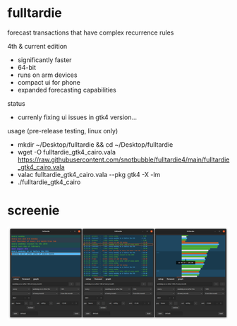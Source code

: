 # fulltardie

forecast transactions that have complex recurrence rules

4th & current edition
- significantly faster
- 64-bit
- runs on arm devices
- compact ui for phone
- expanded forecasting capabilities

status
- currenly fixing ui issues in gtk4 version...

usage (pre-release testing, linux only)
- mkdir ~/Desktop/fulltardie && cd ~/Desktop/fulltardie
- wget -O fulltardie_gtk4_cairo.vala https://raw.githubusercontent.com/snotbubble/fulltardie4/main/fulltardie_gtk4_cairo.vala
- valac fulltardie_gtk4_cairo.vala --pkg gtk4 -X -lm
- ./fulltardie_gtk4_cairo

# screenie
![screenie](./211105b_fulltardie_alltabs.png)
